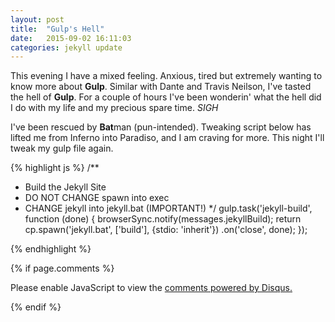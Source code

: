 ```yaml
---
layout: post
title:  "Gulp's Hell"
date:   2015-09-02 16:11:03
categories: jekyll update
---
```


This evening I have a mixed feeling. Anxious, tired but extremely wanting to know more about **Gulp**. Similar with Dante and Travis Neilson, I've tasted the hell of **Gulp**. For a couple of hours I've been wonderin' what the hell did I do with my life and my precious spare time. *SIGH*

I've been rescued by **Bat**man (pun-intended). Tweaking script below has lifted me from Inferno into Paradiso, and I am craving for more. This night I'll tweak my gulp file again. 

{% highlight js %}
/**
 * Build the Jekyll Site
 * DO NOT CHANGE spawn into exec
 * CHANGE jekyll into jekyll.bat (IMPORTANT!)
 */
gulp.task('jekyll-build', function (done) {
    browserSync.notify(messages.jekyllBuild);
    return cp.spawn('jekyll.bat', ['build'], {stdio: 'inherit'})
        .on('close', done);
});

{% endhighlight %}

{% if page.comments %}

<div id="disqus_thread"></div>
<script type="text/javascript">
    /* * * CONFIGURATION VARIABLES * * */
    var disqus_shortname = 'myinfernopurgatoryparadiso';
    
    /* * * DON'T EDIT BELOW THIS LINE * * */
    (function() {
        var dsq = document.createElement('script'); dsq.type = 'text/javascript'; dsq.async = true;
        dsq.src = '//' + disqus_shortname + '.disqus.com/embed.js';
        (document.getElementsByTagName('head')[0] || document.getElementsByTagName('body')[0]).appendChild(dsq);
    })();
</script>
<noscript>Please enable JavaScript to view the <a href="https://disqus.com/?ref_noscript" rel="nofollow">comments powered by Disqus.</a></noscript>


<script type="text/javascript">
    /* * * CONFIGURATION VARIABLES * * */
    var disqus_shortname = 'myinfernopurgatoryparadiso';
    
    /* * * DON'T EDIT BELOW THIS LINE * * */
    (function () {
        var s = document.createElement('script'); s.async = true;
        s.type = 'text/javascript';
        s.src = '//' + disqus_shortname + '.disqus.com/count.js';
        (document.getElementsByTagName('HEAD')[0] || document.getElementsByTagName('BODY')[0]).appendChild(s);
    }());
</script>
    
{% endif %}